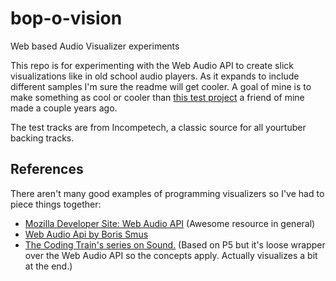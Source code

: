 # bop-o-vision
Web based Audio Visualizer experiments

This repo is for experimenting with the Web Audio API to create slick visualizations like in old school audio players. As it expands to include different samples I'm sure the readme will get cooler. A goal of mine is to make something as cool or cooler than [this test project](https://vimeo.com/137999365?fbclid=IwAR39F__t4OoYqLK8joHCxHT8a6X-JVbVo9LXIOZ_TiTytAcXOS97zQdV-pM) a friend of mine made a couple years ago.

The test tracks are from Incompetech, a classic source for all yourtuber backing tracks.

## References
There aren't many good examples of programming visualizers so I've had to piece things together:

- [Mozilla Developer Site: Web Audio API](https://developer.mozilla.org/en-US/docs/Web/API/Web_Audio_API) (Awesome resource in general)
- [Web Audio Api by Boris Smus](https://webaudioapi.com/book/)
- [The Coding Train's series on Sound.](https://www.youtube.com/watch?v=Pn1g1wjxl_0&list=PLRqwX-V7Uu6aFcVjlDAkkGIixw70s7jpW) (Based on P5 but it's loose wrapper over the Web Audio API so the concepts apply. Actually visualizes a bit at the end.)
